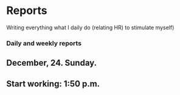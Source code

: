# Reports

Writing everything what I daily do (relating HR) to stimulate myself)

### Daily and weekly reports

##              December, 24. Sunday.
			  
##                                   	   Start working: 1:50 p.m.
  
